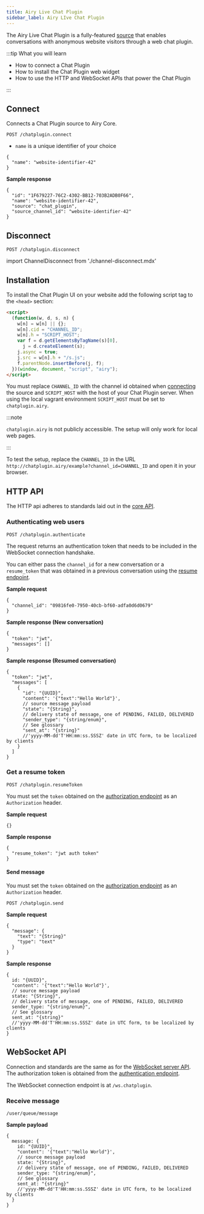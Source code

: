 ```yaml
---
title: Airy Live Chat Plugin
sidebar_label: Airy LIve Chat Plugin
---
```


The Airy Live Chat Plugin is a fully-featured [source](/getting-started/glossary.md#source) that
enables conversations with anonymous website visitors through a web chat plugin.

:::tip What you will learn

- How to connect a Chat Plugin
- How to install the Chat Plugin web widget
- How to use the HTTP and WebSocket APIs that power the Chat Plugin

:::

## Connect

Connects a Chat Plugin source to Airy Core.

```
POST /chatplugin.connect
```

- `name` is a unique identifier of your choice

```json5
{
  "name": "website-identifier-42"
}
```

**Sample response**

```json5
{
  "id": "1F679227-76C2-4302-BB12-703B2ADB0F66",
  "name": "website-identifier-42",
  "source": "chat_plugin",
  "source_channel_id": "website-identifier-42"
}
```

## Disconnect

```
POST /chatplugin.disconnect
```

import ChannelDisconnect from './channel-disconnect.mdx'

<ChannelDisconnect />

## Installation

To install the Chat Plugin UI on your website add the following script tag to
the `<head>` section:

```html
<script>
  (function(w, d, s, n) {
    w[n] = w[n] || {};
    w[n].cid = "CHANNEL_ID";
    w[n].h = "SCRIPT_HOST";
    var f = d.getElementsByTagName(s)[0],
      j = d.createElement(s);
    j.async = true;
    j.src = w[n].h + "/s.js";
    f.parentNode.insertBefore(j, f);
  })(window, document, "script", "airy");
</script>
```

You must replace `CHANNEL_ID` with the channel id obtained when
[connecting](#connecting-a-channel) the source and `SCRIPT_HOST` with the host
of your Chat Plugin server. When using the local vagrant environment
`SCRIPT_HOST` must be set to `chatplugin.airy`.

:::note

`chatplugin.airy` is not publicly accessible. The setup will only work for local web pages.

:::

To test the setup, replace the `CHANNEL_ID` in the URL
`http://chatplugin.airy/example?channel_id=CHANNEL_ID` and open it in your
browser.

## HTTP API

The HTTP api adheres to standards laid out in the [core
API](api/http/endpoints.md#introduction).

### Authenticating web users

`POST /chatplugin.authenticate`

The request returns an authentication token that needs to be included in the
WebSocket connection handshake.

You can either pass the `channel_id` for a new conversation or a `resume_token` that was obtained in a
previous conversation using the [resume endpoint](#get-a-resume-token).

**Sample request**

```json5
{
  "channel_id": "09816fe0-7950-40cb-bf60-adfa0d6d0679"
}
```

**Sample response (New conversation)**

```json5
{
  "token": "jwt",
  "messages": []
}
```

**Sample response (Resumed conversation)**

```json5
{
  "token": "jwt",
  "messages": [
    {
      "id": "{UUID}",
      "content": '{"text":"Hello World"}',
      // source message payload
      "state": "{String}",
      // delivery state of message, one of PENDING, FAILED, DELIVERED
      "sender_type": "{string/enum}",
      // See glossary
      "sent_at": "{string}"
      //'yyyy-MM-dd'T'HH:mm:ss.SSSZ' date in UTC form, to be localized by clients
    }
  ]
}
```

### Get a resume token

`POST /chatplugin.resumeToken`

You must set the `token` obtained on the [authorization endpoint](#authenticating-web-users) as an `Authorization`
header.

**Sample request**

```json5
{}
```

**Sample response**

```json5
{
  "resume_token": "jwt auth token"
}
```

#### Send message

You must set the `token` obtained on the [authorization endpoint](#authenticating-web-users) as an `Authorization`
header.

`POST /chatplugin.send`

**Sample request**

```json5
{
  "message": {
    "text": "{String}"
    "type": "text"
  }
}
```

**Sample response**

```json5
{
  id: "{UUID}",
  "content": '{"text":"Hello World"}',
  // source message payload
  state: "{String}",
  // delivery state of message, one of PENDING, FAILED, DELIVERED
  sender_type: "{string/enum}",
  // See glossary
  sent_at: "{string}"
  //'yyyy-MM-dd'T'HH:mm:ss.SSSZ' date in UTC form, to be localized by clients
}
```

## WebSocket API

Connection and standards are the same as for the [WebSocket server
API](api/websocket.md). The authorization token is obtained from the
[authentication endpoint](#authenticating-web-users).

The WebSocket connection endpoint is at `/ws.chatplugin`.

### Receive message

`/user/queue/message`

**Sample payload**

```json5
{
  message: {
    id: "{UUID}",
    "content": '{"text":"Hello World"}',
    // source message payload
    state: "{String}",
    // delivery state of message, one of PENDING, FAILED, DELIVERED
    sender_type: "{string/enum}",
    // See glossary
    sent_at: "{string}"
    //'yyyy-MM-dd'T'HH:mm:ss.SSSZ' date in UTC form, to be localized by clients
  }
}
```

